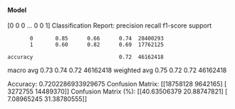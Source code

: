 #### Model
[0 0 0 ... 0 0 1]
Classification Report:
              precision    recall  f1-score   support

           0       0.85      0.66      0.74  28400293
           1       0.60      0.82      0.69  17762125

    accuracy                           0.72  46162418
   macro avg       0.73      0.74      0.72  46162418
weighted avg       0.75      0.72      0.72  46162418

Accuracy: 0.7202286933929675
Confusion Matrix:
[[18758128  9642165]
 [ 3272755 14489370]]
Confusion Matrix (%):
[[40.63506379 20.88747821]
 [ 7.08965245 31.38780555]]
